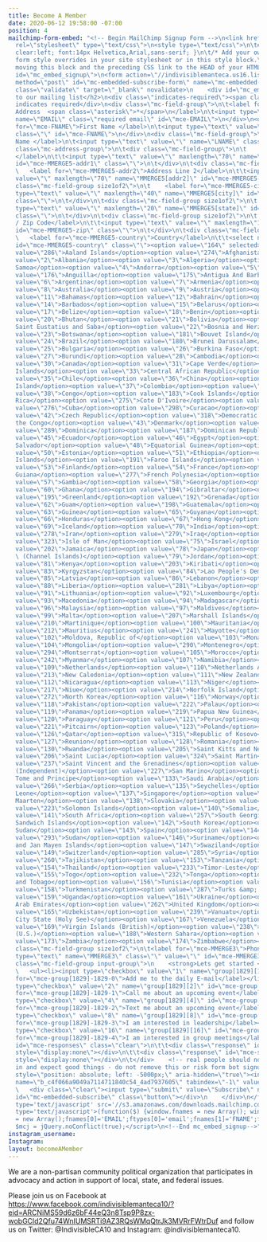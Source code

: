 ```yaml
---
title: Become A Member
date: 2020-06-12 19:58:00 -07:00
position: 4
mailchimp-form-embed: "<!-- Begin MailChimp Signup Form -->\n<link href=\"//cdn-images.mailchimp.com/embedcode/classic-10_7.css\"
  rel=\"stylesheet\" type=\"text/css\">\n<style type=\"text/css\">\n\t#mc_embed_signup{background:#fff;
  clear:left; font:14px Helvetica,Arial,sans-serif; }\n\t/* Add your own MailChimp
  form style overrides in your site stylesheet or in this style block.\n\t   We recommend
  moving this block and the preceding CSS link to the HEAD of your HTML file. */\n</style>\n<div
  id=\"mc_embed_signup\">\n<form action=\"//indivisiblemanteca.us16.list-manage.com/subscribe/post?u=c4f066a9049a7114711840c54&amp;id=4ad7937605\"
  method=\"post\" id=\"mc-embedded-subscribe-form\" name=\"mc-embedded-subscribe-form\"
  class=\"validate\" target=\"_blank\" novalidate>\n    <div id=\"mc_embed_signup_scroll\">\n\t<h2>Subscribe
  to our mailing list</h2>\n<div class=\"indicates-required\"><span class=\"asterisk\">*</span>
  indicates required</div>\n<div class=\"mc-field-group\">\n\t<label for=\"mce-EMAIL\">Email
  Address  <span class=\"asterisk\">*</span>\n</label>\n\t<input type=\"email\" value=\"\"
  name=\"EMAIL\" class=\"required email\" id=\"mce-EMAIL\">\n</div>\n<div class=\"mc-field-group\">\n\t<label
  for=\"mce-FNAME\">First Name </label>\n\t<input type=\"text\" value=\"\" name=\"FNAME\"
  class=\"\" id=\"mce-FNAME\">\n</div>\n<div class=\"mc-field-group\">\n\t<label for=\"mce-LNAME\">Last
  Name </label>\n\t<input type=\"text\" value=\"\" name=\"LNAME\" class=\"\" id=\"mce-LNAME\">\n</div>\n<div
  class=\"mc-address-group\">\n\t<div class=\"mc-field-group\">\n\t    <label for=\"mce-MMERGE5-addr1\">Address
  </label>\n\t\t<input type=\"text\" value=\"\" maxlength=\"70\" name=\"MMERGE5[addr1]\"
  id=\"mce-MMERGE5-addr1\" class=\"\">\n\t</div>\n\t<div class=\"mc-field-group\">\n\t
  \   <label for=\"mce-MMERGE5-addr2\">Address Line 2</label>\n\t\t<input type=\"text\"
  value=\"\" maxlength=\"70\" name=\"MMERGE5[addr2]\" id=\"mce-MMERGE5-addr2\">\t\t\n\t</div>\n\t<div
  class=\"mc-field-group size1of2\">\n\t    <label for=\"mce-MMERGE5-city\">City</label>\n\t\t<input
  type=\"text\" value=\"\" maxlength=\"40\" name=\"MMERGE5[city]\" id=\"mce-MMERGE5-city\"
  class=\"\">\n\t</div>\n\t<div class=\"mc-field-group size1of2\">\n\t    <label for=\"mce-MMERGE5-state\">State/Province/Region</label>\n\t<input
  type=\"text\" value=\"\" maxlength=\"20\" name=\"MMERGE5[state]\" id=\"mce-MMERGE5-state\"
  class=\"\">\n\t</div>\n\t<div class=\"mc-field-group size1of2\">\n\t    <label for=\"mce-MMERGE5-zip\">Postal
  / Zip Code</label>\n\t\t<input type=\"text\" value=\"\" maxlength=\"10\" name=\"MMERGE5[zip]\"
  id=\"mce-MMERGE5-zip\" class=\"\">\n\t</div>\n\t<div class=\"mc-field-group size1of2\">\n\t
  \   <label for=\"mce-MMERGE5-country\">Country</label>\n\t\t<select name=\"MMERGE5[country]\"
  id=\"mce-MMERGE5-country\" class=\"\"><option value=\"164\" selected>USA</option><option
  value=\"286\">Aaland Islands</option><option value=\"274\">Afghanistan</option><option
  value=\"2\">Albania</option><option value=\"3\">Algeria</option><option value=\"178\">American
  Samoa</option><option value=\"4\">Andorra</option><option value=\"5\">Angola</option><option
  value=\"176\">Anguilla</option><option value=\"175\">Antigua And Barbuda</option><option
  value=\"6\">Argentina</option><option value=\"7\">Armenia</option><option value=\"179\">Aruba</option><option
  value=\"8\">Australia</option><option value=\"9\">Austria</option><option value=\"10\">Azerbaijan</option><option
  value=\"11\">Bahamas</option><option value=\"12\">Bahrain</option><option value=\"13\">Bangladesh</option><option
  value=\"14\">Barbados</option><option value=\"15\">Belarus</option><option value=\"16\">Belgium</option><option
  value=\"17\">Belize</option><option value=\"18\">Benin</option><option value=\"19\">Bermuda</option><option
  value=\"20\">Bhutan</option><option value=\"21\">Bolivia</option><option value=\"325\">Bonaire,
  Saint Eustatius and Saba</option><option value=\"22\">Bosnia and Herzegovina</option><option
  value=\"23\">Botswana</option><option value=\"181\">Bouvet Island</option><option
  value=\"24\">Brazil</option><option value=\"180\">Brunei Darussalam</option><option
  value=\"25\">Bulgaria</option><option value=\"26\">Burkina Faso</option><option
  value=\"27\">Burundi</option><option value=\"28\">Cambodia</option><option value=\"29\">Cameroon</option><option
  value=\"30\">Canada</option><option value=\"31\">Cape Verde</option><option value=\"32\">Cayman
  Islands</option><option value=\"33\">Central African Republic</option><option value=\"34\">Chad</option><option
  value=\"35\">Chile</option><option value=\"36\">China</option><option value=\"185\">Christmas
  Island</option><option value=\"37\">Colombia</option><option value=\"204\">Comoros</option><option
  value=\"38\">Congo</option><option value=\"183\">Cook Islands</option><option value=\"268\">Costa
  Rica</option><option value=\"275\">Cote D'Ivoire</option><option value=\"40\">Croatia</option><option
  value=\"276\">Cuba</option><option value=\"298\">Curacao</option><option value=\"41\">Cyprus</option><option
  value=\"42\">Czech Republic</option><option value=\"318\">Democratic Republic of
  the Congo</option><option value=\"43\">Denmark</option><option value=\"44\">Djibouti</option><option
  value=\"289\">Dominica</option><option value=\"187\">Dominican Republic</option><option
  value=\"45\">Ecuador</option><option value=\"46\">Egypt</option><option value=\"47\">El
  Salvador</option><option value=\"48\">Equatorial Guinea</option><option value=\"49\">Eritrea</option><option
  value=\"50\">Estonia</option><option value=\"51\">Ethiopia</option><option value=\"189\">Falkland
  Islands</option><option value=\"191\">Faroe Islands</option><option value=\"52\">Fiji</option><option
  value=\"53\">Finland</option><option value=\"54\">France</option><option value=\"193\">French
  Guiana</option><option value=\"277\">French Polynesia</option><option value=\"56\">Gabon</option><option
  value=\"57\">Gambia</option><option value=\"58\">Georgia</option><option value=\"59\">Germany</option><option
  value=\"60\">Ghana</option><option value=\"194\">Gibraltar</option><option value=\"61\">Greece</option><option
  value=\"195\">Greenland</option><option value=\"192\">Grenada</option><option value=\"196\">Guadeloupe</option><option
  value=\"62\">Guam</option><option value=\"198\">Guatemala</option><option value=\"270\">Guernsey</option><option
  value=\"63\">Guinea</option><option value=\"65\">Guyana</option><option value=\"200\">Haiti</option><option
  value=\"66\">Honduras</option><option value=\"67\">Hong Kong</option><option value=\"68\">Hungary</option><option
  value=\"69\">Iceland</option><option value=\"70\">India</option><option value=\"71\">Indonesia</option><option
  value=\"278\">Iran</option><option value=\"279\">Iraq</option><option value=\"74\">Ireland</option><option
  value=\"323\">Isle of Man</option><option value=\"75\">Israel</option><option value=\"76\">Italy</option><option
  value=\"202\">Jamaica</option><option value=\"78\">Japan</option><option value=\"288\">Jersey
  \ (Channel Islands)</option><option value=\"79\">Jordan</option><option value=\"80\">Kazakhstan</option><option
  value=\"81\">Kenya</option><option value=\"203\">Kiribati</option><option value=\"82\">Kuwait</option><option
  value=\"83\">Kyrgyzstan</option><option value=\"84\">Lao People's Democratic Republic</option><option
  value=\"85\">Latvia</option><option value=\"86\">Lebanon</option><option value=\"87\">Lesotho</option><option
  value=\"88\">Liberia</option><option value=\"281\">Libya</option><option value=\"90\">Liechtenstein</option><option
  value=\"91\">Lithuania</option><option value=\"92\">Luxembourg</option><option value=\"208\">Macau</option><option
  value=\"93\">Macedonia</option><option value=\"94\">Madagascar</option><option value=\"95\">Malawi</option><option
  value=\"96\">Malaysia</option><option value=\"97\">Maldives</option><option value=\"98\">Mali</option><option
  value=\"99\">Malta</option><option value=\"207\">Marshall Islands</option><option
  value=\"210\">Martinique</option><option value=\"100\">Mauritania</option><option
  value=\"212\">Mauritius</option><option value=\"241\">Mayotte</option><option value=\"101\">Mexico</option><option
  value=\"102\">Moldova, Republic of</option><option value=\"103\">Monaco</option><option
  value=\"104\">Mongolia</option><option value=\"290\">Montenegro</option><option
  value=\"294\">Montserrat</option><option value=\"105\">Morocco</option><option value=\"106\">Mozambique</option><option
  value=\"242\">Myanmar</option><option value=\"107\">Namibia</option><option value=\"108\">Nepal</option><option
  value=\"109\">Netherlands</option><option value=\"110\">Netherlands Antilles</option><option
  value=\"213\">New Caledonia</option><option value=\"111\">New Zealand</option><option
  value=\"112\">Nicaragua</option><option value=\"113\">Niger</option><option value=\"114\">Nigeria</option><option
  value=\"217\">Niue</option><option value=\"214\">Norfolk Island</option><option
  value=\"272\">North Korea</option><option value=\"116\">Norway</option><option value=\"117\">Oman</option><option
  value=\"118\">Pakistan</option><option value=\"222\">Palau</option><option value=\"282\">Palestine</option><option
  value=\"119\">Panama</option><option value=\"219\">Papua New Guinea</option><option
  value=\"120\">Paraguay</option><option value=\"121\">Peru</option><option value=\"122\">Philippines</option><option
  value=\"221\">Pitcairn</option><option value=\"123\">Poland</option><option value=\"124\">Portugal</option><option
  value=\"126\">Qatar</option><option value=\"315\">Republic of Kosovo</option><option
  value=\"127\">Reunion</option><option value=\"128\">Romania</option><option value=\"129\">Russia</option><option
  value=\"130\">Rwanda</option><option value=\"205\">Saint Kitts and Nevis</option><option
  value=\"206\">Saint Lucia</option><option value=\"324\">Saint Martin</option><option
  value=\"237\">Saint Vincent and the Grenadines</option><option value=\"132\">Samoa
  (Independent)</option><option value=\"227\">San Marino</option><option value=\"255\">Sao
  Tome and Principe</option><option value=\"133\">Saudi Arabia</option><option value=\"134\">Senegal</option><option
  value=\"266\">Serbia</option><option value=\"135\">Seychelles</option><option value=\"136\">Sierra
  Leone</option><option value=\"137\">Singapore</option><option value=\"302\">Sint
  Maarten</option><option value=\"138\">Slovakia</option><option value=\"139\">Slovenia</option><option
  value=\"223\">Solomon Islands</option><option value=\"140\">Somalia</option><option
  value=\"141\">South Africa</option><option value=\"257\">South Georgia and the South
  Sandwich Islands</option><option value=\"142\">South Korea</option><option value=\"311\">South
  Sudan</option><option value=\"143\">Spain</option><option value=\"144\">Sri Lanka</option><option
  value=\"293\">Sudan</option><option value=\"146\">Suriname</option><option value=\"225\">Svalbard
  and Jan Mayen Islands</option><option value=\"147\">Swaziland</option><option value=\"148\">Sweden</option><option
  value=\"149\">Switzerland</option><option value=\"285\">Syria</option><option value=\"152\">Taiwan</option><option
  value=\"260\">Tajikistan</option><option value=\"153\">Tanzania</option><option
  value=\"154\">Thailand</option><option value=\"233\">Timor-Leste</option><option
  value=\"155\">Togo</option><option value=\"232\">Tonga</option><option value=\"234\">Trinidad
  and Tobago</option><option value=\"156\">Tunisia</option><option value=\"157\">Turkey</option><option
  value=\"158\">Turkmenistan</option><option value=\"287\">Turks &amp; Caicos Islands</option><option
  value=\"159\">Uganda</option><option value=\"161\">Ukraine</option><option value=\"162\">United
  Arab Emirates</option><option value=\"262\">United Kingdom</option><option value=\"163\">Uruguay</option><option
  value=\"165\">Uzbekistan</option><option value=\"239\">Vanuatu</option><option value=\"166\">Vatican
  City State (Holy See)</option><option value=\"167\">Venezuela</option><option value=\"168\">Vietnam</option><option
  value=\"169\">Virgin Islands (British)</option><option value=\"238\">Virgin Islands
  (U.S.)</option><option value=\"188\">Western Sahara</option><option value=\"170\">Yemen</option><option
  value=\"173\">Zambia</option><option value=\"174\">Zimbabwe</option></select>\n\t</div>\n</div>\n<div
  class=\"mc-field-group size1of2\">\n\t<label for=\"mce-MMERGE3\">Phone Number </label>\n\t<input
  type=\"text\" name=\"MMERGE3\" class=\"\" value=\"\" id=\"mce-MMERGE3\">\n</div>\n<div
  class=\"mc-field-group input-group\">\n    <strong>Lets get started </strong>\n
  \   <ul><li><input type=\"checkbox\" value=\"1\" name=\"group[1829][1]\" id=\"mce-group[1829]-1829-0\"><label
  for=\"mce-group[1829]-1829-0\">Add me to the daily E-mail</label></li>\n<li><input
  type=\"checkbox\" value=\"2\" name=\"group[1829][2]\" id=\"mce-group[1829]-1829-1\"><label
  for=\"mce-group[1829]-1829-1\">Call me about an upcoming event</label></li>\n<li><input
  type=\"checkbox\" value=\"4\" name=\"group[1829][4]\" id=\"mce-group[1829]-1829-2\"><label
  for=\"mce-group[1829]-1829-2\">Text me about an upcoming event</label></li>\n<li><input
  type=\"checkbox\" value=\"8\" name=\"group[1829][8]\" id=\"mce-group[1829]-1829-3\"><label
  for=\"mce-group[1829]-1829-3\">I am interested in leadership</label></li>\n<li><input
  type=\"checkbox\" value=\"16\" name=\"group[1829][16]\" id=\"mce-group[1829]-1829-4\"><label
  for=\"mce-group[1829]-1829-4\">I am interested in group meetings</label></li>\n</ul>\n</div>\n\t<div
  id=\"mce-responses\" class=\"clear\">\n\t\t<div class=\"response\" id=\"mce-error-response\"
  style=\"display:none\"></div>\n\t\t<div class=\"response\" id=\"mce-success-response\"
  style=\"display:none\"></div>\n\t</div>    <!-- real people should not fill this
  in and expect good things - do not remove this or risk form bot signups-->\n    <div
  style=\"position: absolute; left: -5000px;\" aria-hidden=\"true\"><input type=\"text\"
  name=\"b_c4f066a9049a7114711840c54_4ad7937605\" tabindex=\"-1\" value=\"\"></div>\n
  \   <div class=\"clear\"><input type=\"submit\" value=\"Subscribe\" name=\"subscribe\"
  id=\"mc-embedded-subscribe\" class=\"button\"></div>\n    </div>\n</form>\n</div>\n<script
  type='text/javascript' src='//s3.amazonaws.com/downloads.mailchimp.com/js/mc-validate.js'></script><script
  type='text/javascript'>(function($) {window.fnames = new Array(); window.ftypes
  = new Array();fnames[0]='EMAIL';ftypes[0]='email';fnames[1]='FNAME';ftypes[1]='text';fnames[2]='LNAME';ftypes[2]='text';fnames[5]='MMERGE5';ftypes[5]='address';fnames[3]='MMERGE3';ftypes[3]='phone';}(jQuery));var
  $mcj = jQuery.noConflict(true);</script>\n<!--End mc_embed_signup-->"
instagram_username: 
Instagram: 
layout: becomeAMember
---
```


We are a non-partisan community political organization that participates in advocacy and action in support of local, state, and federal issues.

Please join us on Facebook at https://www.facebook.com/indivisiblemanteca10/?eid=ARCNiMS59d6z6bF44eQ3n8Tsp9P8zx-wobGCld2Qfu74WnIUMSRTi9AZ3RQsWMqQtrJk3MVRrFWtrDuf and follow us on Twitter: @IndivisibleCA10 and Instagram: @indivisiblemanteca10. 
